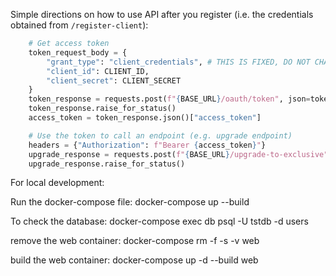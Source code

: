 Simple directions on how to use API after you register (i.e. the credentials obtained from ```/register-client```):
```py
    # Get access token
    token_request_body = {
        "grant_type": "client_credentials", # THIS IS FIXED, DO NOT CHANGE
        "client_id": CLIENT_ID,
        "client_secret": CLIENT_SECRET
    }
    token_response = requests.post(f"{BASE_URL}/oauth/token", json=token_request_body)
    token_response.raise_for_status()
    access_token = token_response.json()["access_token"]

    # Use the token to call an endpoint (e.g. upgrade endpoint)
    headers = {"Authorization": f"Bearer {access_token}"}
    upgrade_response = requests.post(f"{BASE_URL}/upgrade-to-exclusive", headers=headers)
    upgrade_response.raise_for_status()
```

For local development:

Run the docker-compose file:
docker-compose up --build

To check the database:
docker-compose exec db psql -U tstdb -d users

remove the web container:
docker-compose rm -f -s -v web

build the web container:
docker-compose up -d --build web

